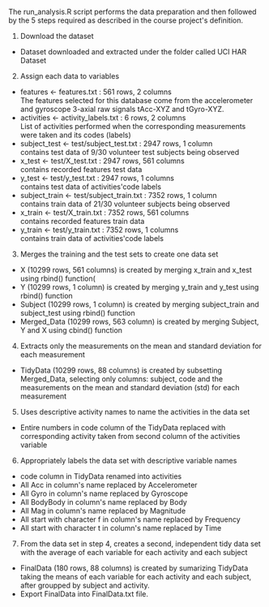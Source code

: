 The run_analysis.R script performs the data preparation and then followed by the 5 steps required as described in the course project's definition.

1. Download the dataset
* Dataset downloaded and extracted under the folder called UCI HAR Dataset

2. Assign each data to variables
* features <- features.txt : 561 rows, 2 columns <br />
    The features selected for this database come from the accelerometer and gyroscope 3-axial raw signals tAcc-XYZ and tGyro-XYZ.
* activities <- activity_labels.txt : 6 rows, 2 columns<br />
    List of activities performed when the corresponding measurements were taken and its codes (labels)
* subject_test <- test/subject_test.txt : 2947 rows, 1 column<br />
    contains test data of 9/30 volunteer test subjects being observed
* x_test <- test/X_test.txt : 2947 rows, 561 columns<br />
    contains recorded features test data
* y_test <- test/y_test.txt : 2947 rows, 1 columns<br />
    contains test data of activities'code labels
* subject_train <- test/subject_train.txt : 7352 rows, 1 column<br />
    contains train data of 21/30 volunteer subjects being observed
* x_train <- test/X_train.txt : 7352 rows, 561 columns<br />
    contains recorded features train data
* y_train <- test/y_train.txt : 7352 rows, 1 columns<br />
    contains train data of activities'code labels

3. Merges the training and the test sets to create one data set
* X (10299 rows, 561 columns) is created by merging x_train and x_test using rbind() function(
* Y (10299 rows, 1 column) is created by merging y_train and y_test using rbind() function
* Subject (10299 rows, 1 column) is created by merging subject_train and subject_test using rbind() function
* Merged_Data (10299 rows, 563 column) is created by merging Subject, Y and X using cbind() function

4. Extracts only the measurements on the mean and standard deviation for each measurement
* TidyData (10299 rows, 88 columns) is created by subsetting Merged_Data, selecting only columns: subject, code and the measurements on the mean and standard deviation (std) for each measurement

5. Uses descriptive activity names to name the activities in the data set
* Entire numbers in code column of the TidyData replaced with corresponding activity taken from second column of the activities variable

6. Appropriately labels the data set with descriptive variable names
* code column in TidyData renamed into activities
* All Acc in column's name replaced by Accelerometer
* All Gyro in column's name replaced by Gyroscope
* All BodyBody in column's name replaced by Body
* All Mag in column's name replaced by Magnitude
* All start with character f in column's name replaced by Frequency
* All start with character t in column's name replaced by Time

7. From the data set in step 4, creates a second, independent tidy data set with the average of each variable for each activity and each subject
* FinalData (180 rows, 88 columns) is created by sumarizing TidyData taking the means of each variable for each activity and each subject, after groupped by subject and activity.
* Export FinalData into FinalData.txt file.
